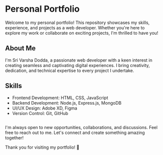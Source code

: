 
# Personal Portfolio

Welcome to my personal portfolio! This repository showcases my skills, experience, and projects as a web developer. Whether you're here to explore my work or collaborate on exciting projects, I'm thrilled to have you!

## About Me

I'm Sri Varsha Dodda, a passionate web developer with a keen interest in creating seamless and captivating digital experiences. I bring creativity, dedication, and technical expertise to every project I undertake.

## Skills

- Frontend Development: HTML, CSS, JavaScript
- Backend Development: Node.js, Express.js, MongoDB
- UI/UX Design: Adobe XD, Figma
- Version Control: Git, GitHub

## 

I'm always open to new opportunities, collaborations, and discussions. Feel free to reach out to me.
Let's connect and create something amazing together!

Thank you for visiting my portfolio! 🚀

